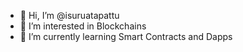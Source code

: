 - 👋 Hi, I’m @isuruatapattu
- 👀 I’m interested in Blockchains
- 🌱 I’m currently learning Smart Contracts and Dapps


<!---
isuruatapattu/isuruatapattu is a ✨ special ✨ repository because its `README.md` (this file) appears on your GitHub profile.
You can click the Preview link to take a look at your changes.
--->
